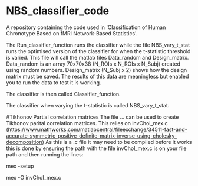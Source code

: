 # NBS_classifier_code
A repository containing the code used in 'Classification of Human Chronotype Based on fMRI Network-Based Statistics'.

The Run_classifier_function runs the classifier while the file NBS_vary_t_stat runs the optimised version of the classifier for when the t-statistic threshold is varied. This file will call the matlab files Data_random and Design_matrix. Data_random is an array 70x70x38 (N_ROIs x N_ROIs x N_Subj) created using random numbers.  Design_matrix (N_Subj x 2) shows how the design matrix must be saved. The results of this data are meaningless but enabled you to run the data to test it is working.

The classifier is then called Classifier_function.

The classifier when varying the t-statistic is called NBS_vary_t_stat.

#Tikhonov Partial correlation matrices
The file ... can be used to create Tikhonov parital correlation matrices.
This relies on invChol_mex.c (https://www.mathworks.com/matlabcentral/fileexchange/34511-fast-and-accurate-symmetric-positive-definite-matrix-inverse-using-cholesky-decomposition)
As this is a .c file it may need to be compiled before it works this is done by ensuring the path with the file invChol_mex.c is on your file path and then running the lines:

mex -setup

mex -O invChol_mex.c

